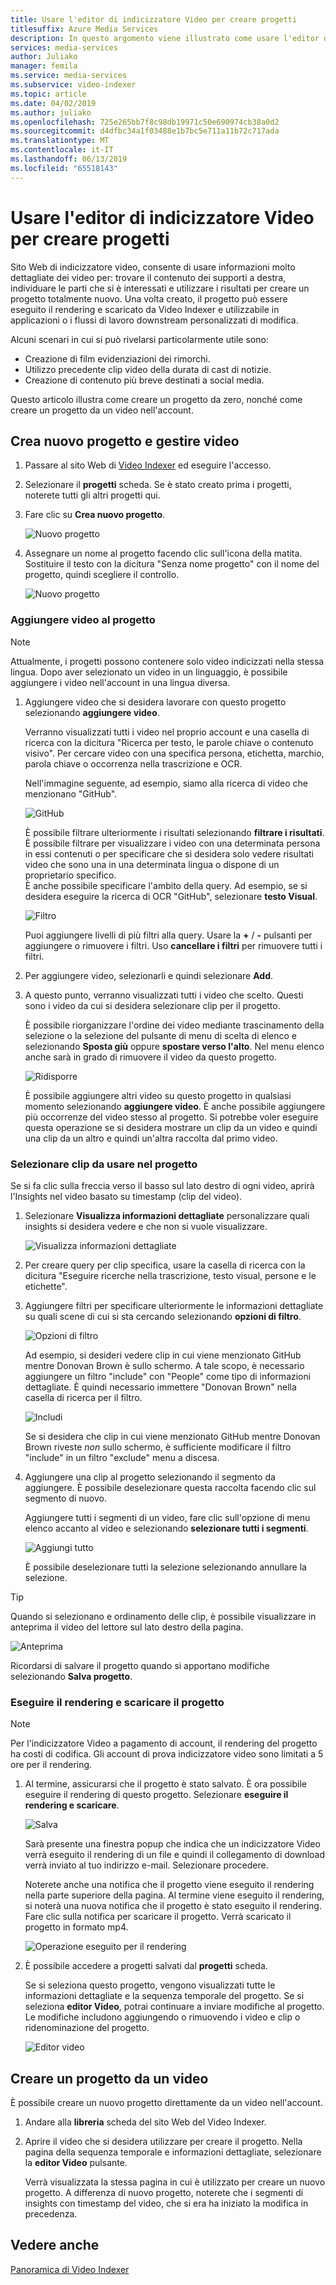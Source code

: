 ```yaml
---
title: Usare l'editor di indicizzatore Video per creare progetti
titlesuffix: Azure Media Services
description: In questo argomento viene illustrato come usare l'editor di indicizzatore Video per creare progetti.
services: media-services
author: Juliako
manager: femila
ms.service: media-services
ms.subservice: video-indexer
ms.topic: article
ms.date: 04/02/2019
ms.author: juliako
ms.openlocfilehash: 725e265bb7f8c98db19971c50e690974cb38a0d2
ms.sourcegitcommit: d4dfbc34a1f03488e1b7bc5e711a11b72c717ada
ms.translationtype: MT
ms.contentlocale: it-IT
ms.lasthandoff: 06/13/2019
ms.locfileid: "65518143"
---
```

# <a name="use-the-video-indexer-editor-to-create-projects"></a>Usare l'editor di indicizzatore Video per creare progetti

Sito Web di indicizzatore video, consente di usare informazioni molto dettagliate dei video per: trovare il contenuto dei supporti a destra, individuare le parti che si è interessati e utilizzare i risultati per creare un progetto totalmente nuovo. Una volta creato, il progetto può essere eseguito il rendering e scaricato da Video Indexer e utilizzabile in applicazioni o i flussi di lavoro downstream personalizzati di modifica.

Alcuni scenari in cui si può rivelarsi particolarmente utile sono: 

* Creazione di film evidenziazioni dei rimorchi.
* Utilizzo precedente clip video della durata di cast di notizie.
* Creazione di contenuto più breve destinati a social media.

Questo articolo illustra come creare un progetto da zero, nonché come creare un progetto da un video nell'account.

## <a name="create-new-project-and-manage-videos"></a>Crea nuovo progetto e gestire video

1. Passare al sito Web di [Video Indexer](https://www.videoindexer.ai/) ed eseguire l'accesso.
1. Selezionare il **progetti** scheda. Se è stato creato prima i progetti, noterete tutti gli altri progetti qui.
1. Fare clic su **Crea nuovo progetto**.  

    ![Nuovo progetto](./media/video-indexer-view-edit/new-project.png)
1. Assegnare un nome al progetto facendo clic sull'icona della matita. Sostituire il testo con la dicitura "Senza nome progetto" con il nome del progetto, quindi scegliere il controllo.

    ![Nuovo progetto](./media/video-indexer-view-edit/new-project3.png)
    
### <a name="add-videos-to-the-project"></a>Aggiungere video al progetto

> [!NOTE]
> Attualmente, i progetti possono contenere solo video indicizzati nella stessa lingua. Dopo aver selezionato un video in un linguaggio, è possibile aggiungere i video nell'account in una lingua diversa.

1. Aggiungere video che si desidera lavorare con questo progetto selezionando **aggiungere video**.

    Verranno visualizzati tutti i video nel proprio account e una casella di ricerca con la dicitura "Ricerca per testo, le parole chiave o contenuto visivo". Per cercare video con una specifica persona, etichetta, marchio, parola chiave o occorrenza nella trascrizione e OCR.
    
    Nell'immagine seguente, ad esempio, siamo alla ricerca di video che menzionano "GitHub".
    
    ![GitHub](./media/video-indexer-view-edit/github.png)

    È possibile filtrare ulteriormente i risultati selezionando **filtrare i risultati**. È possibile filtrare per visualizzare i video con una determinata persona in essi contenuti o per specificare che si desidera solo vedere risultati video che sono una in una determinata lingua o dispone di un proprietario specifico. <br/> È anche possibile specificare l'ambito della query. Ad esempio, se si desidera eseguire la ricerca di OCR "GitHub", selezionare **testo Visual**.

    ![Filtro](./media/video-indexer-view-edit/visual-text.png)

    Puoi aggiungere livelli di più filtri alla query. Usare la **+** / **-** pulsanti per aggiungere o rimuovere i filtri. Uso **cancellare i filtri** per rimuovere tutti i filtri.
1. Per aggiungere video, selezionarli e quindi selezionare **Add**.
1. A questo punto, verranno visualizzati tutti i video che scelto. Questi sono i video da cui si desidera selezionare clip per il progetto.

    È possibile riorganizzare l'ordine dei video mediante trascinamento della selezione o la selezione del pulsante di menu di scelta di elenco e selezionando **Sposta giù** oppure **spostare verso l'alto**. Nel menu elenco anche sarà in grado di rimuovere il video da questo progetto. 

    ![Ridisporre](./media/video-indexer-view-edit/rearrange.png)
    
    È possibile aggiungere altri video su questo progetto in qualsiasi momento selezionando **aggiungere video**. È anche possibile aggiungere più occorrenze del video stesso al progetto. Si potrebbe voler eseguire questa operazione se si desidera mostrare un clip da un video e quindi una clip da un altro e quindi un'altra raccolta dal primo video. 

### <a name="select-clips-to-use-in-your-project"></a>Selezionare clip da usare nel progetto

Se si fa clic sulla freccia verso il basso sul lato destro di ogni video, aprirà l'Insights nel video basato su timestamp (clip del video). 

1. Selezionare **Visualizza informazioni dettagliate** personalizzare quali insights si desidera vedere e che non si vuole visualizzare. 

    ![Visualizza informazioni dettagliate](./media/video-indexer-view-edit/insights.png)
1. Per creare query per clip specifica, usare la casella di ricerca con la dicitura "Eseguire ricerche nella trascrizione, testo visual, persone e le etichette".
1. Aggiungere filtri per specificare ulteriormente le informazioni dettagliate su quali scene di cui si sta cercando selezionando **opzioni di filtro**.

    ![Opzioni di filtro](./media/video-indexer-view-edit/filter-options.png)

    Ad esempio, si desideri vedere clip in cui viene menzionato GitHub mentre Donovan Brown è sullo schermo. A tale scopo, è necessario aggiungere un filtro "include" con "People" come tipo di informazioni dettagliate. È quindi necessario immettere "Donovan Brown" nella casella di ricerca per il filtro.
    
    ![Includi](./media/video-indexer-view-edit/include.png)
    
    Se si desidera che clip in cui viene menzionato GitHub mentre Donovan Brown riveste _non_ sullo schermo, è sufficiente modificare il filtro "include" in un filtro "exclude" menu a discesa. 

1. Aggiungere una clip al progetto selezionando il segmento da aggiungere. È possibile deselezionare questa raccolta facendo clic sul segmento di nuovo.
    
    Aggiungere tutti i segmenti di un video, fare clic sull'opzione di menu elenco accanto al video e selezionando **selezionare tutti i segmenti**. 

    ![Aggiungi tutto](./media/video-indexer-view-edit/add-all.png)

    È possibile deselezionare tutti la selezione selezionando annullare la selezione.

> [!TIP]
> Quando si selezionano e ordinamento delle clip, è possibile visualizzare in anteprima il video del lettore sul lato destro della pagina. 

![Anteprima](./media/video-indexer-view-edit/preview.png)

Ricordarsi di salvare il progetto quando si apportano modifiche selezionando **Salva progetto**. 

### <a name="render-and-download-the-project"></a>Eseguire il rendering e scaricare il progetto

> [!NOTE]
> Per l'indicizzatore Video a pagamento di account, il rendering del progetto ha costi di codifica. Gli account di prova indicizzatore video sono limitati a 5 ore per il rendering.

1. Al termine, assicurarsi che il progetto è stato salvato. È ora possibile eseguire il rendering di questo progetto. Selezionare **eseguire il rendering e scaricare**. 

    ![Salva](./media/video-indexer-view-edit/save.png)

    Sarà presente una finestra popup che indica che un indicizzatore Video verrà eseguito il rendering di un file e quindi il collegamento di download verrà inviato al tuo indirizzo e-mail. Selezionare procedere. 
    
    Noterete anche una notifica che il progetto viene eseguito il rendering nella parte superiore della pagina. Al termine viene eseguito il rendering, si noterà una nuova notifica che il progetto è stato eseguito il rendering. Fare clic sulla notifica per scaricare il progetto. Verrà scaricato il progetto in formato mp4.

    ![Operazione eseguito per il rendering](./media/video-indexer-view-edit/rendering-done.png)

1. È possibile accedere a progetti salvati dal **progetti** scheda. 

    Se si seleziona questo progetto, vengono visualizzati tutte le informazioni dettagliate e la sequenza temporale del progetto. Se si seleziona **editor Video**, potrai continuare a inviare modifiche al progetto. Le modifiche includono aggiungendo o rimuovendo i video e clip o ridenominazione del progetto.

    ![Editor video](./media/video-indexer-view-edit/video-editor.png)
     
## <a name="create-a-project-from-your-video"></a>Creare un progetto da un video

È possibile creare un nuovo progetto direttamente da un video nell'account. 

1. Andare alla **libreria** scheda del sito Web del Video Indexer.
1. Aprire il video che si desidera utilizzare per creare il progetto. Nella pagina della sequenza temporale e informazioni dettagliate, selezionare la **editor Video** pulsante.

    Verrà visualizzata la stessa pagina in cui è utilizzato per creare un nuovo progetto. A differenza di nuovo progetto, noterete che i segmenti di insights con timestamp del video, che si era ha iniziato la modifica in precedenza.

## <a name="see-also"></a>Vedere anche

[Panoramica di Video Indexer](video-indexer-overview.md)

